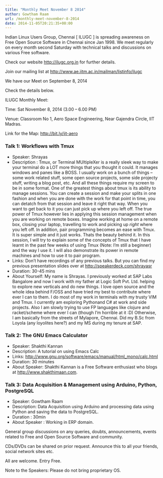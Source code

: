 ```yaml
---
title: "Monthly Meet November 8 2014"
author: Gowtham Raam
url: /monthly-meet-november-8-2014
date: 2014-11-05T20:21:35+00:00
---
```


Indian Linux Users Group, Chennai [ ILUGC ] is spreading awareness on
Free Open Source Software in Chennai since Jan 1998. We meet regularly
on every month second Saturday with technical talks and discussions on
various Free software.

Check our website http://ilugc.org.in for further details.

Join our mailing list at http://www.ae.iitm.ac.in/mailman/listinfo/ilugc

We have our Meet on September 8, 2014

Check the details below.

ILUGC Monthly Meet:

Time: Sat November 8, 2014 (3.00 – 6.00 PM)

Venue: Classroom No 1,
Aero Space Engineering,
Near Gajendra Circle,
IIT Madras.

Link for the Map: http://bit.ly/iit-aero


### Talk 1: Workflows with Tmux

* Speaker: Shrayas
* Description ​:​ Tmux, or Terminal MUltipleXer is a really sleek way to make your terminal do a LOT more things that you thought it could. It manages windows and panes like a BOSS. 
I usually work on a bunch of things – some work related stuff, some open source projects, some side projecty stuff, writing a blog post, etc. And all these things require my screen to be in some format. 
One of the greatest things about tmux is its ability to manage sessions. You can create a session and make your splits in one fashion and when you are done with the work for that point in time, you can detatch from that session and leave it right that way. When you want to get back to it you can just pick up where you left off. 
The true power of Tmux however lies in applying this session management when you are working on remote boxes. Imagine working at home on a remote box, closing your laptop, travelling to work and picking up *right* where you left off. In addition, pair programming becomes an ease with Tmux. 
It is super simple and it just works. Thats the beauty behind it. In this session, I will try to explain some of the concepts of Tmux that I have learnt in the past few weeks of using Tmux (Note: I’m still a beginner) and the way I use it. I will also demonstrate its power in remote machines and how to use it to pair program.
* Links: Don’t have recordings of any previous talks. But you can find my previous presentation slides over at http://speakerdeck.com/shrayasr
* Duration: 30-45 mins
* About Yourself: My name is Shrayas. I previously worked at SAP Labs Bangalore and now I work with my father at Logic Soft Pvt. Ltd. helping to explore new verticals and do new things. 
I love open source and the whole idea behind F/OSS and have tried my best to contribute where ever I can to them. I do most of my work in terminals with my trusty VIM and Tmux. 
I currently am exploring Pythonand C# at work and side projects. Also I am slowly trying to use FP languages like clojure and racket/scheme where ever I can (though I’m horrible at it :D) 
Otherwise, I am basically from the streets of Mylapore, Chennai. Did my B.Sc from Loyola (any loyolites here?) and my MS during my tenure at SAP.


### Talk 2: The GNU Emacs Calculator
* Speaker: Shakthi Kannan
* Description: A tutorial on using Emacs Calc
* Links: http://www.gnu.org/software/emacs/manual/html_mono/calc.html
* Duration: 30 minutes
* About Speaker: Shakthi Kannan is a Free Software enthusiast who blogs at http://www.shakthimaan.com.


### Talk 3: Data Acquisition & Management using Arduino, Python, PostgreSQL

* Speaker: Gowtham Raam
* Description: Data Acquisition using Arduino and processing data using Python and saving the data to PostgreSQL.
* Duration : 30min
* About Speaker : Working in ERP domain.


General group discussions on any queries, doubts, announcements, events related to Free and Open Source Software and community.

CDs/DVDs can be shared on prior request.
Announce this to all your friends, social network sites etc.

All are welcome. Entry Free.

Note to the Speakers: Please do not bring proprietary OS.

